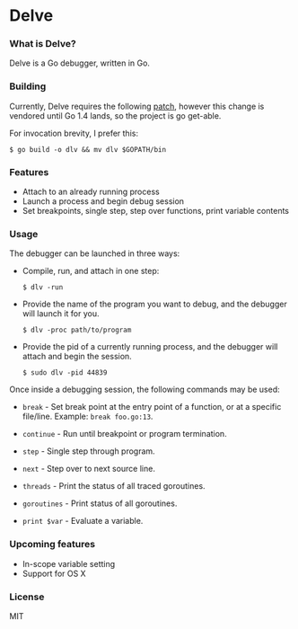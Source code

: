 # Delve

### What is Delve?

Delve is a Go debugger, written in Go.

### Building

Currently, Delve requires the following [patch](https://codereview.appspot.com/117280043/), however this change is vendored until Go 1.4 lands, so the project is go get-able.

For invocation brevity, I prefer this:

```
$ go build -o dlv && mv dlv $GOPATH/bin
```

### Features

* Attach to an already running process
* Launch a process and begin debug session
* Set breakpoints, single step, step over functions, print variable contents

### Usage

The debugger can be launched in three ways:

* Compile, run, and attach in one step:

	```
	$ dlv -run
	```

* Provide the name of the program you want to debug, and the debugger will launch it for you.

	```
	$ dlv -proc path/to/program
	```

* Provide the pid of a currently running process, and the debugger will attach and begin the session.

	```
	$ sudo dlv -pid 44839
	```

Once inside a debugging session, the following commands may be used:

* `break` - Set break point at the entry point of a function, or at a specific file/line. Example: `break foo.go:13`.

* `continue` - Run until breakpoint or program termination.

* `step` - Single step through program.

* `next` - Step over to next source line.

* `threads` - Print the status of all traced goroutines.

* `goroutines` - Print status of all goroutines.

* `print $var` - Evaluate a variable.

### Upcoming features

* In-scope variable setting
* Support for OS X

### License

MIT
